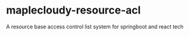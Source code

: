 # maplecloudy-resource-acl
A resource base access control list system for springboot and react tech
